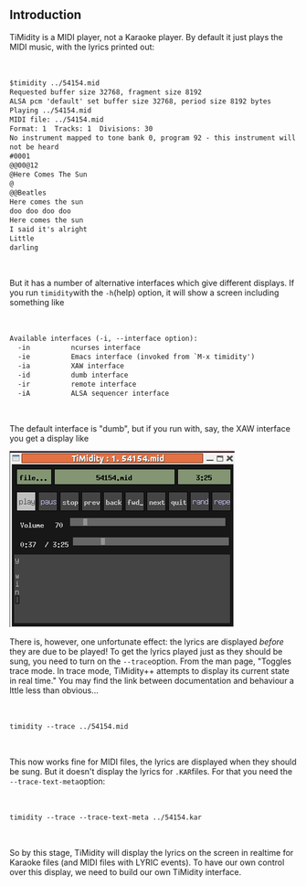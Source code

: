 
##  Introduction 


TiMidity is a MIDI player, not a Karaoke player.
By default it just plays the MIDI music, with the lyrics
printed out:

```

	
$timidity ../54154.mid
Requested buffer size 32768, fragment size 8192
ALSA pcm 'default' set buffer size 32768, period size 8192 bytes
Playing ../54154.mid
MIDI file: ../54154.mid
Format: 1  Tracks: 1  Divisions: 30
No instrument mapped to tone bank 0, program 92 - this instrument will not be heard
#0001
@@00@12
@Here Comes The Sun
@
@@Beatles
Here comes the sun
doo doo doo doo
Here comes the sun
I said it's alright
Little
darling
	
      
```





But it has
a number of alternative interfaces which give different displays.
If you run `timidity`with the `-h`(help)
option, it will show a screen including something like

```

	
Available interfaces (-i, --interface option):
  -in          ncurses interface
  -ie          Emacs interface (invoked from `M-x timidity')
  -ia          XAW interface
  -id          dumb interface
  -ir          remote interface
  -iA          ALSA sequencer interface
	
      
```





The default interface is "dumb", but if you run with, say, the XAW
interface you get a display like


![alt text](timidity-xaw.png)


There is, however, one unfortunate effect: the lyrics are displayed _before_ they are due to be played!
To get the lyrics played just as they should be sung,
you need to turn on the `--trace`option. From the man page,
"Toggles  trace  mode.   In trace mode, TiMidity++ attempts to
display its current state in real time."
You may find the link between documentation and behaviour
a lttle less than obvious...

```

	
timidity --trace ../54154.mid
	
      
```





This now works fine for MIDI files, the lyrics are displayed
when they should be sung. But it doesn't display the lyrics
for `.KAR`files. For that you need the `--trace-text-meta`option:

```

	
timidity --trace --trace-text-meta ../54154.kar
	
      
```





So by this stage, TiMidity will display the lyrics on the screen
in realtime for Karaoke files (and MIDI files with LYRIC events).
To have our own control over this display, we need to build our
own TiMidity interface.

